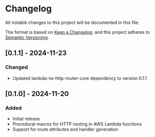 # Changelog
All notable changes to this project will be documented in this file.

The format is based on [Keep a Changelog](https://keepachangelog.com/en/1.0.0/),
and this project adheres to [Semantic Versioning](https://semver.org/spec/v2.0.0.html).

## [0.1.1] - 2024-11-23

### Changed
- Updated lambda-lw-http-router-core dependency to version 0.1.1

## [0.1.0] - 2024-11-20

### Added
- Initial release
- Procedural macros for HTTP routing in AWS Lambda functions
- Support for route attributes and handler generation
